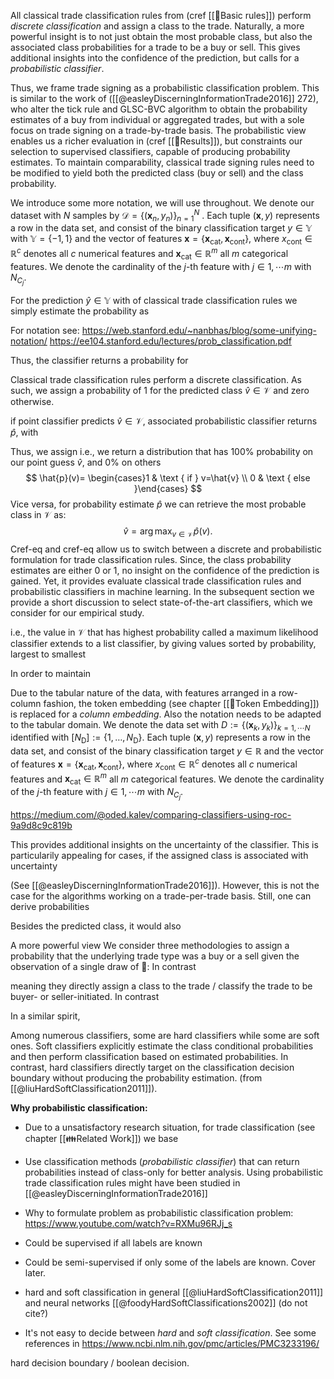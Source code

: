 All classical trade classification rules from (cref [[🔢Basic rules]]) perform *discrete classification* and assign a class to the trade. Naturally, a more powerful insight is to not just obtain the most probable class, but also the associated class probabilities for a trade to be a buy or sell. This gives additional insights into the confidence of the prediction, but calls for a *probabilistic classifier*.  

Thus, we frame trade signing as a probabilistic classification problem. This is similar to the work of ([[@easleyDiscerningInformationTrade2016]] 272), who alter the tick rule and GLSC-BVC algorithm to obtain the probability estimates of a buy from individual or aggregated trades, but with a sole focus on trade signing on a trade-by-trade basis. The probabilistic view enables us  a richer evaluation in (cref [[🏅Results]]), but constraints our selection to supervised classifiers, capable of producing probability estimates. To maintain comparability, classical trade signing rules need to be modified to yield both the predicted class (buy or sell) and the class probability.

We introduce some more notation, we will use throughout. We denote our dataset with $N$ samples by $\mathcal{D} = \{(\boldsymbol{x}_n, y_n)\}_{n = 1}^{N}$ . Each tuple $(\boldsymbol{x}, y)$ represents a row in the data set, and consist of the binary classification target $y \in \mathbb{Y}$ with $\mathbb{Y}=\{-1,1\}$ and the vector of features $\boldsymbol{x} = \left\{\boldsymbol{x}_{\text{cat}}, \boldsymbol{x}_{\text{cont}}\right\}$, where $x_{\text{cont}} \in \mathbb{R}^c$ denotes all $c$ numerical features and $\boldsymbol{x}_{\text{cat}}\in \mathbb{R}^{m}$ all $m$ categorical features. We denote the cardinality of the $j$-th feature with $j \in 1, \cdots m$ with $N_{C_j}$.

For the prediction $\hat{y} \in \mathbb{Y}$ with of classical trade classification rules we simply estimate the probability as 

For notation see: https://web.stanford.edu/~nanbhas/blog/some-unifying-notation/
https://ee104.stanford.edu/lectures/prob_classification.pdf


Thus, the classifier returns a probability for 

Classical trade classification rules perform a discrete classification. As such, we assign a probability of $1$ for the predicted class  $\hat{v} \in \mathcal{V}$ and zero otherwise.

if point classifier predicts $\hat{v} \in \mathcal{V}$, associated probabilistic classifier returns $\hat{p}$, with

Thus, we assign 
i.e., we return a distribution that has $100 \%$ probability on our point guess $\hat{v}$, and $0 \%$ on others
$$
\hat{p}(v)= \begin{cases}1 & \text { if } v=\hat{v} \\ 0 & \text { else }\end{cases}
$$
Vice versa, for probability estimate $\hat{p}$  we can retrieve the most probable class in $\mathcal{V}$ as:
$$
\hat{v}=\arg\max_{v \in \mathcal{V}} \hat{p}(v).
$$
Cref-eq and cref-eq allow us to switch between a discrete and probabilistic formulation for  trade classification rules. Since, the class probability estimates are either $0$ or $1$, no insight on the confidence of the prediction is gained. Yet, it provides evaluate classical trade classification rules and probabilistic classifiers in machine learning. In the subsequent section we provide a short discussion to select state-of-the-art classifiers, which we consider for our empirical study.




i.e., the value in $\mathcal{V}$ that has highest probability
called a maximum likelihood classifier
extends to a list classifier, by giving values sorted by probability, largest to smallest

In order to maintain 

Due to the tabular nature of the data, with features arranged in a row-column fashion, the token embedding (see chapter [[🛌Token Embedding]]) is replaced for a *column embedding*. Also the notation needs to be adapted to the tabular domain. We denote the data set with $D:=\left\{\left(\mathbf{x}_k, y_k\right) \right\}_{k=1,\cdots N}$ identified with $\left[N_{\mathrm{D}}\right]:=\left\{1, \ldots, N_{\mathrm{D}}\right\}$.  Each tuple $(\boldsymbol{x}, y)$ represents a row in the data set, and consist of the binary classification target $y \in \mathbb{R}$ and the vector of features $\boldsymbol{x} = \left\{\boldsymbol{x}_{\text{cat}}, \boldsymbol{x}_{\text{cont}}\right\}$, where $x_{\text{cont}} \in \mathbb{R}^c$ denotes all $c$ numerical features and $\boldsymbol{x}_{\text{cat}}\in \mathbb{R}^{m}$ all $m$ categorical features. We denote the cardinality of the $j$-th feature with $j \in 1, \cdots m$ with $N_{C_j}$.



https://medium.com/@oded.kalev/comparing-classifiers-using-roc-9a9d8c9c819b


This provides additional insights on the uncertainty of the classifier.
This is particularily appealing for cases, if the assigned class is associated with uncertainty


(See [[@easleyDiscerningInformationTrade2016]]). However, this is not the case for the algorithms working on a trade-per-trade basis. Still, one can derive probabilities

Besides the predicted class, it would also 

A more powerful view 
We consider three methodologies to assign a probability that the underlying trade type was a buy or a sell given the observation of a single draw of :
In contrast  

meaning they directly assign a class to the trade / classify the trade to be buyer- or seller-initiated.  In contrast  

In a similar spirit,

Among numerous classifiers, some are hard classifiers while some are soft ones. Soft classifiers explicitly estimate the class conditional probabilities and then perform classification based on estimated probabilities. In contrast, hard classifiers directly target on the classification decision boundary without producing the probability estimation. (from [[@liuHardSoftClassification2011]]).



**Why probabilistic classification:**
- Due to a unsatisfactory research situation, for trade classification (see chapter [[👪Related Work]]) we base
- Use classification methods (*probabilistic classifier*) that can return probabilities instead of class-only for better analysis. Using probabilistic trade classification rules might have been studied in [[@easleyDiscerningInformationTrade2016]]
- Why to formulate problem as probabilistic classification problem: https://www.youtube.com/watch?v=RXMu96RJj_s
- Could be supervised if all labels are known
- Could be semi-supervised if only some of the labels are known. Cover later.
- hard and soft classification in general [[@liuHardSoftClassification2011]] and neural networks [[@foodyHardSoftClassifications2002]] (do not cite?)


- It's not easy to decide between *hard* and *soft classification*. See some references in https://www.ncbi.nlm.nih.gov/pmc/articles/PMC3233196/

hard decision boundary / boolean decision.











